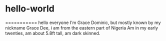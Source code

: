 # hello-world
===========
hello everyone
I'm Grace Dominic, but mostly known by my nickname Grace Dee,
i am from the eastern part of Nigeria
Am in my early twenties, am about 5.8ft tall, am dark skinned.
